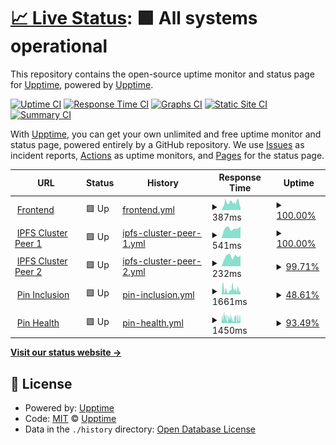 # [📈 Live Status](https://status.futureporn.net): <!--live status--> **🟩 All systems operational**

This repository contains the open-source uptime monitor and status page for [Upptime](https://upptime.js.org), powered by [Upptime](https://github.com/upptime/upptime).

[![Uptime CI](https://github.com/insanity54/futureporn-status/workflows/Uptime%20CI/badge.svg)](https://github.com/insanity54/futureporn-status/actions?query=workflow%3A%22Uptime+CI%22)
[![Response Time CI](https://github.com/insanity54/futureporn-status/workflows/Response%20Time%20CI/badge.svg)](https://github.com/insanity54/futureporn-status/actions?query=workflow%3A%22Response+Time+CI%22)
[![Graphs CI](https://github.com/insanity54/futureporn-status/workflows/Graphs%20CI/badge.svg)](https://github.com/insanity54/futureporn-status/actions?query=workflow%3A%22Graphs+CI%22)
[![Static Site CI](https://github.com/insanity54/futureporn-status/workflows/Static%20Site%20CI/badge.svg)](https://github.com/insanity54/futureporn-status/actions?query=workflow%3A%22Static+Site+CI%22)
[![Summary CI](https://github.com/insanity54/futureporn-status/workflows/Summary%20CI/badge.svg)](https://github.com/insanity54/futureporn-status/actions?query=workflow%3A%22Summary+CI%22)

With [Upptime](https://upptime.js.org), you can get your own unlimited and free uptime monitor and status page, powered entirely by a GitHub repository. We use [Issues](https://github.com/upptime/upptime/issues) as incident reports, [Actions](https://github.com/insanity54/futureporn-status/actions) as uptime monitors, and [Pages](https://status.futureporn.net) for the status page.

<!--start: status pages-->
<!-- This summary is generated by Upptime (https://github.com/upptime/upptime) -->
<!-- Do not edit this manually, your changes will be overwritten -->
<!-- prettier-ignore -->
| URL | Status | History | Response Time | Uptime |
| --- | ------ | ------- | ------------- | ------ |
| <img alt="" src="https://icons.duckduckgo.com/ip3/futureporn.net.ico" height="13"> [Frontend](https://futureporn.net) | 🟩 Up | [frontend.yml](https://github.com/insanity54/futureporn-status/commits/HEAD/history/frontend.yml) | <details><summary><img alt="Response time graph" src="./graphs/frontend/response-time-week.png" height="20"> 387ms</summary><br><a href="https://status.futureporn.net/history/frontend"><img alt="Response time 530" src="https://img.shields.io/endpoint?url=https%3A%2F%2Fraw.githubusercontent.com%2Finsanity54%2Ffutureporn-status%2FHEAD%2Fapi%2Ffrontend%2Fresponse-time.json"></a><br><a href="https://status.futureporn.net/history/frontend"><img alt="24-hour response time 110" src="https://img.shields.io/endpoint?url=https%3A%2F%2Fraw.githubusercontent.com%2Finsanity54%2Ffutureporn-status%2FHEAD%2Fapi%2Ffrontend%2Fresponse-time-day.json"></a><br><a href="https://status.futureporn.net/history/frontend"><img alt="7-day response time 387" src="https://img.shields.io/endpoint?url=https%3A%2F%2Fraw.githubusercontent.com%2Finsanity54%2Ffutureporn-status%2FHEAD%2Fapi%2Ffrontend%2Fresponse-time-week.json"></a><br><a href="https://status.futureporn.net/history/frontend"><img alt="30-day response time 530" src="https://img.shields.io/endpoint?url=https%3A%2F%2Fraw.githubusercontent.com%2Finsanity54%2Ffutureporn-status%2FHEAD%2Fapi%2Ffrontend%2Fresponse-time-month.json"></a><br><a href="https://status.futureporn.net/history/frontend"><img alt="1-year response time 530" src="https://img.shields.io/endpoint?url=https%3A%2F%2Fraw.githubusercontent.com%2Finsanity54%2Ffutureporn-status%2FHEAD%2Fapi%2Ffrontend%2Fresponse-time-year.json"></a></details> | <details><summary><a href="https://status.futureporn.net/history/frontend">100.00%</a></summary><a href="https://status.futureporn.net/history/frontend"><img alt="All-time uptime 99.78%" src="https://img.shields.io/endpoint?url=https%3A%2F%2Fraw.githubusercontent.com%2Finsanity54%2Ffutureporn-status%2FHEAD%2Fapi%2Ffrontend%2Fuptime.json"></a><br><a href="https://status.futureporn.net/history/frontend"><img alt="24-hour uptime 100.00%" src="https://img.shields.io/endpoint?url=https%3A%2F%2Fraw.githubusercontent.com%2Finsanity54%2Ffutureporn-status%2FHEAD%2Fapi%2Ffrontend%2Fuptime-day.json"></a><br><a href="https://status.futureporn.net/history/frontend"><img alt="7-day uptime 100.00%" src="https://img.shields.io/endpoint?url=https%3A%2F%2Fraw.githubusercontent.com%2Finsanity54%2Ffutureporn-status%2FHEAD%2Fapi%2Ffrontend%2Fuptime-week.json"></a><br><a href="https://status.futureporn.net/history/frontend"><img alt="30-day uptime 99.78%" src="https://img.shields.io/endpoint?url=https%3A%2F%2Fraw.githubusercontent.com%2Finsanity54%2Ffutureporn-status%2FHEAD%2Fapi%2Ffrontend%2Fuptime-month.json"></a><br><a href="https://status.futureporn.net/history/frontend"><img alt="1-year uptime 99.78%" src="https://img.shields.io/endpoint?url=https%3A%2F%2Fraw.githubusercontent.com%2Finsanity54%2Ffutureporn-status%2FHEAD%2Fapi%2Ffrontend%2Fuptime-year.json"></a></details>
| <img alt="" src="https://icons.duckduckgo.com/ip3/38.242.216.6.ico" height="13"> [IPFS Cluster Peer 1](https://38.242.216.6:9094) | 🟩 Up | [ipfs-cluster-peer-1.yml](https://github.com/insanity54/futureporn-status/commits/HEAD/history/ipfs-cluster-peer-1.yml) | <details><summary><img alt="Response time graph" src="./graphs/ipfs-cluster-peer-1/response-time-week.png" height="20"> 541ms</summary><br><a href="https://status.futureporn.net/history/ipfs-cluster-peer-1"><img alt="Response time 541" src="https://img.shields.io/endpoint?url=https%3A%2F%2Fraw.githubusercontent.com%2Finsanity54%2Ffutureporn-status%2FHEAD%2Fapi%2Fipfs-cluster-peer-1%2Fresponse-time.json"></a><br><a href="https://status.futureporn.net/history/ipfs-cluster-peer-1"><img alt="24-hour response time 641" src="https://img.shields.io/endpoint?url=https%3A%2F%2Fraw.githubusercontent.com%2Finsanity54%2Ffutureporn-status%2FHEAD%2Fapi%2Fipfs-cluster-peer-1%2Fresponse-time-day.json"></a><br><a href="https://status.futureporn.net/history/ipfs-cluster-peer-1"><img alt="7-day response time 541" src="https://img.shields.io/endpoint?url=https%3A%2F%2Fraw.githubusercontent.com%2Finsanity54%2Ffutureporn-status%2FHEAD%2Fapi%2Fipfs-cluster-peer-1%2Fresponse-time-week.json"></a><br><a href="https://status.futureporn.net/history/ipfs-cluster-peer-1"><img alt="30-day response time 541" src="https://img.shields.io/endpoint?url=https%3A%2F%2Fraw.githubusercontent.com%2Finsanity54%2Ffutureporn-status%2FHEAD%2Fapi%2Fipfs-cluster-peer-1%2Fresponse-time-month.json"></a><br><a href="https://status.futureporn.net/history/ipfs-cluster-peer-1"><img alt="1-year response time 541" src="https://img.shields.io/endpoint?url=https%3A%2F%2Fraw.githubusercontent.com%2Finsanity54%2Ffutureporn-status%2FHEAD%2Fapi%2Fipfs-cluster-peer-1%2Fresponse-time-year.json"></a></details> | <details><summary><a href="https://status.futureporn.net/history/ipfs-cluster-peer-1">100.00%</a></summary><a href="https://status.futureporn.net/history/ipfs-cluster-peer-1"><img alt="All-time uptime 100.00%" src="https://img.shields.io/endpoint?url=https%3A%2F%2Fraw.githubusercontent.com%2Finsanity54%2Ffutureporn-status%2FHEAD%2Fapi%2Fipfs-cluster-peer-1%2Fuptime.json"></a><br><a href="https://status.futureporn.net/history/ipfs-cluster-peer-1"><img alt="24-hour uptime 100.00%" src="https://img.shields.io/endpoint?url=https%3A%2F%2Fraw.githubusercontent.com%2Finsanity54%2Ffutureporn-status%2FHEAD%2Fapi%2Fipfs-cluster-peer-1%2Fuptime-day.json"></a><br><a href="https://status.futureporn.net/history/ipfs-cluster-peer-1"><img alt="7-day uptime 100.00%" src="https://img.shields.io/endpoint?url=https%3A%2F%2Fraw.githubusercontent.com%2Finsanity54%2Ffutureporn-status%2FHEAD%2Fapi%2Fipfs-cluster-peer-1%2Fuptime-week.json"></a><br><a href="https://status.futureporn.net/history/ipfs-cluster-peer-1"><img alt="30-day uptime 100.00%" src="https://img.shields.io/endpoint?url=https%3A%2F%2Fraw.githubusercontent.com%2Finsanity54%2Ffutureporn-status%2FHEAD%2Fapi%2Fipfs-cluster-peer-1%2Fuptime-month.json"></a><br><a href="https://status.futureporn.net/history/ipfs-cluster-peer-1"><img alt="1-year uptime 100.00%" src="https://img.shields.io/endpoint?url=https%3A%2F%2Fraw.githubusercontent.com%2Finsanity54%2Ffutureporn-status%2FHEAD%2Fapi%2Fipfs-cluster-peer-1%2Fuptime-year.json"></a></details>
| <img alt="" src="https://icons.duckduckgo.com/ip3/45.32.201.82.ico" height="13"> [IPFS Cluster Peer 2](https://45.32.201.82:9094) | 🟩 Up | [ipfs-cluster-peer-2.yml](https://github.com/insanity54/futureporn-status/commits/HEAD/history/ipfs-cluster-peer-2.yml) | <details><summary><img alt="Response time graph" src="./graphs/ipfs-cluster-peer-2/response-time-week.png" height="20"> 232ms</summary><br><a href="https://status.futureporn.net/history/ipfs-cluster-peer-2"><img alt="Response time 232" src="https://img.shields.io/endpoint?url=https%3A%2F%2Fraw.githubusercontent.com%2Finsanity54%2Ffutureporn-status%2FHEAD%2Fapi%2Fipfs-cluster-peer-2%2Fresponse-time.json"></a><br><a href="https://status.futureporn.net/history/ipfs-cluster-peer-2"><img alt="24-hour response time 250" src="https://img.shields.io/endpoint?url=https%3A%2F%2Fraw.githubusercontent.com%2Finsanity54%2Ffutureporn-status%2FHEAD%2Fapi%2Fipfs-cluster-peer-2%2Fresponse-time-day.json"></a><br><a href="https://status.futureporn.net/history/ipfs-cluster-peer-2"><img alt="7-day response time 232" src="https://img.shields.io/endpoint?url=https%3A%2F%2Fraw.githubusercontent.com%2Finsanity54%2Ffutureporn-status%2FHEAD%2Fapi%2Fipfs-cluster-peer-2%2Fresponse-time-week.json"></a><br><a href="https://status.futureporn.net/history/ipfs-cluster-peer-2"><img alt="30-day response time 232" src="https://img.shields.io/endpoint?url=https%3A%2F%2Fraw.githubusercontent.com%2Finsanity54%2Ffutureporn-status%2FHEAD%2Fapi%2Fipfs-cluster-peer-2%2Fresponse-time-month.json"></a><br><a href="https://status.futureporn.net/history/ipfs-cluster-peer-2"><img alt="1-year response time 232" src="https://img.shields.io/endpoint?url=https%3A%2F%2Fraw.githubusercontent.com%2Finsanity54%2Ffutureporn-status%2FHEAD%2Fapi%2Fipfs-cluster-peer-2%2Fresponse-time-year.json"></a></details> | <details><summary><a href="https://status.futureporn.net/history/ipfs-cluster-peer-2">99.71%</a></summary><a href="https://status.futureporn.net/history/ipfs-cluster-peer-2"><img alt="All-time uptime 99.71%" src="https://img.shields.io/endpoint?url=https%3A%2F%2Fraw.githubusercontent.com%2Finsanity54%2Ffutureporn-status%2FHEAD%2Fapi%2Fipfs-cluster-peer-2%2Fuptime.json"></a><br><a href="https://status.futureporn.net/history/ipfs-cluster-peer-2"><img alt="24-hour uptime 100.00%" src="https://img.shields.io/endpoint?url=https%3A%2F%2Fraw.githubusercontent.com%2Finsanity54%2Ffutureporn-status%2FHEAD%2Fapi%2Fipfs-cluster-peer-2%2Fuptime-day.json"></a><br><a href="https://status.futureporn.net/history/ipfs-cluster-peer-2"><img alt="7-day uptime 99.71%" src="https://img.shields.io/endpoint?url=https%3A%2F%2Fraw.githubusercontent.com%2Finsanity54%2Ffutureporn-status%2FHEAD%2Fapi%2Fipfs-cluster-peer-2%2Fuptime-week.json"></a><br><a href="https://status.futureporn.net/history/ipfs-cluster-peer-2"><img alt="30-day uptime 99.71%" src="https://img.shields.io/endpoint?url=https%3A%2F%2Fraw.githubusercontent.com%2Finsanity54%2Ffutureporn-status%2FHEAD%2Fapi%2Fipfs-cluster-peer-2%2Fuptime-month.json"></a><br><a href="https://status.futureporn.net/history/ipfs-cluster-peer-2"><img alt="1-year uptime 99.71%" src="https://img.shields.io/endpoint?url=https%3A%2F%2Fraw.githubusercontent.com%2Finsanity54%2Ffutureporn-status%2FHEAD%2Fapi%2Fipfs-cluster-peer-2%2Fuptime-year.json"></a></details>
| <img alt="" src="https://icons.duckduckgo.com/ip3/sbtp.xyz.ico" height="13"> [Pin Inclusion](https://sbtp.xyz/qa/v1/missing-pins) | 🟩 Up | [pin-inclusion.yml](https://github.com/insanity54/futureporn-status/commits/HEAD/history/pin-inclusion.yml) | <details><summary><img alt="Response time graph" src="./graphs/pin-inclusion/response-time-week.png" height="20"> 1661ms</summary><br><a href="https://status.futureporn.net/history/pin-inclusion"><img alt="Response time 1805" src="https://img.shields.io/endpoint?url=https%3A%2F%2Fraw.githubusercontent.com%2Finsanity54%2Ffutureporn-status%2FHEAD%2Fapi%2Fpin-inclusion%2Fresponse-time.json"></a><br><a href="https://status.futureporn.net/history/pin-inclusion"><img alt="24-hour response time 1043" src="https://img.shields.io/endpoint?url=https%3A%2F%2Fraw.githubusercontent.com%2Finsanity54%2Ffutureporn-status%2FHEAD%2Fapi%2Fpin-inclusion%2Fresponse-time-day.json"></a><br><a href="https://status.futureporn.net/history/pin-inclusion"><img alt="7-day response time 1661" src="https://img.shields.io/endpoint?url=https%3A%2F%2Fraw.githubusercontent.com%2Finsanity54%2Ffutureporn-status%2FHEAD%2Fapi%2Fpin-inclusion%2Fresponse-time-week.json"></a><br><a href="https://status.futureporn.net/history/pin-inclusion"><img alt="30-day response time 1805" src="https://img.shields.io/endpoint?url=https%3A%2F%2Fraw.githubusercontent.com%2Finsanity54%2Ffutureporn-status%2FHEAD%2Fapi%2Fpin-inclusion%2Fresponse-time-month.json"></a><br><a href="https://status.futureporn.net/history/pin-inclusion"><img alt="1-year response time 1805" src="https://img.shields.io/endpoint?url=https%3A%2F%2Fraw.githubusercontent.com%2Finsanity54%2Ffutureporn-status%2FHEAD%2Fapi%2Fpin-inclusion%2Fresponse-time-year.json"></a></details> | <details><summary><a href="https://status.futureporn.net/history/pin-inclusion">48.61%</a></summary><a href="https://status.futureporn.net/history/pin-inclusion"><img alt="All-time uptime 40.22%" src="https://img.shields.io/endpoint?url=https%3A%2F%2Fraw.githubusercontent.com%2Finsanity54%2Ffutureporn-status%2FHEAD%2Fapi%2Fpin-inclusion%2Fuptime.json"></a><br><a href="https://status.futureporn.net/history/pin-inclusion"><img alt="24-hour uptime 100.00%" src="https://img.shields.io/endpoint?url=https%3A%2F%2Fraw.githubusercontent.com%2Finsanity54%2Ffutureporn-status%2FHEAD%2Fapi%2Fpin-inclusion%2Fuptime-day.json"></a><br><a href="https://status.futureporn.net/history/pin-inclusion"><img alt="7-day uptime 48.61%" src="https://img.shields.io/endpoint?url=https%3A%2F%2Fraw.githubusercontent.com%2Finsanity54%2Ffutureporn-status%2FHEAD%2Fapi%2Fpin-inclusion%2Fuptime-week.json"></a><br><a href="https://status.futureporn.net/history/pin-inclusion"><img alt="30-day uptime 40.22%" src="https://img.shields.io/endpoint?url=https%3A%2F%2Fraw.githubusercontent.com%2Finsanity54%2Ffutureporn-status%2FHEAD%2Fapi%2Fpin-inclusion%2Fuptime-month.json"></a><br><a href="https://status.futureporn.net/history/pin-inclusion"><img alt="1-year uptime 40.22%" src="https://img.shields.io/endpoint?url=https%3A%2F%2Fraw.githubusercontent.com%2Finsanity54%2Ffutureporn-status%2FHEAD%2Fapi%2Fpin-inclusion%2Fuptime-year.json"></a></details>
| <img alt="" src="https://icons.duckduckgo.com/ip3/sbtp.xyz.ico" height="13"> [Pin Health](https://sbtp.xyz/qa/v1/pin-health) | 🟩 Up | [pin-health.yml](https://github.com/insanity54/futureporn-status/commits/HEAD/history/pin-health.yml) | <details><summary><img alt="Response time graph" src="./graphs/pin-health/response-time-week.png" height="20"> 1450ms</summary><br><a href="https://status.futureporn.net/history/pin-health"><img alt="Response time 1435" src="https://img.shields.io/endpoint?url=https%3A%2F%2Fraw.githubusercontent.com%2Finsanity54%2Ffutureporn-status%2FHEAD%2Fapi%2Fpin-health%2Fresponse-time.json"></a><br><a href="https://status.futureporn.net/history/pin-health"><img alt="24-hour response time 1361" src="https://img.shields.io/endpoint?url=https%3A%2F%2Fraw.githubusercontent.com%2Finsanity54%2Ffutureporn-status%2FHEAD%2Fapi%2Fpin-health%2Fresponse-time-day.json"></a><br><a href="https://status.futureporn.net/history/pin-health"><img alt="7-day response time 1450" src="https://img.shields.io/endpoint?url=https%3A%2F%2Fraw.githubusercontent.com%2Finsanity54%2Ffutureporn-status%2FHEAD%2Fapi%2Fpin-health%2Fresponse-time-week.json"></a><br><a href="https://status.futureporn.net/history/pin-health"><img alt="30-day response time 1435" src="https://img.shields.io/endpoint?url=https%3A%2F%2Fraw.githubusercontent.com%2Finsanity54%2Ffutureporn-status%2FHEAD%2Fapi%2Fpin-health%2Fresponse-time-month.json"></a><br><a href="https://status.futureporn.net/history/pin-health"><img alt="1-year response time 1435" src="https://img.shields.io/endpoint?url=https%3A%2F%2Fraw.githubusercontent.com%2Finsanity54%2Ffutureporn-status%2FHEAD%2Fapi%2Fpin-health%2Fresponse-time-year.json"></a></details> | <details><summary><a href="https://status.futureporn.net/history/pin-health">93.49%</a></summary><a href="https://status.futureporn.net/history/pin-health"><img alt="All-time uptime 94.06%" src="https://img.shields.io/endpoint?url=https%3A%2F%2Fraw.githubusercontent.com%2Finsanity54%2Ffutureporn-status%2FHEAD%2Fapi%2Fpin-health%2Fuptime.json"></a><br><a href="https://status.futureporn.net/history/pin-health"><img alt="24-hour uptime 82.91%" src="https://img.shields.io/endpoint?url=https%3A%2F%2Fraw.githubusercontent.com%2Finsanity54%2Ffutureporn-status%2FHEAD%2Fapi%2Fpin-health%2Fuptime-day.json"></a><br><a href="https://status.futureporn.net/history/pin-health"><img alt="7-day uptime 93.49%" src="https://img.shields.io/endpoint?url=https%3A%2F%2Fraw.githubusercontent.com%2Finsanity54%2Ffutureporn-status%2FHEAD%2Fapi%2Fpin-health%2Fuptime-week.json"></a><br><a href="https://status.futureporn.net/history/pin-health"><img alt="30-day uptime 94.06%" src="https://img.shields.io/endpoint?url=https%3A%2F%2Fraw.githubusercontent.com%2Finsanity54%2Ffutureporn-status%2FHEAD%2Fapi%2Fpin-health%2Fuptime-month.json"></a><br><a href="https://status.futureporn.net/history/pin-health"><img alt="1-year uptime 94.06%" src="https://img.shields.io/endpoint?url=https%3A%2F%2Fraw.githubusercontent.com%2Finsanity54%2Ffutureporn-status%2FHEAD%2Fapi%2Fpin-health%2Fuptime-year.json"></a></details>

<!--end: status pages-->

[**Visit our status website →**](https://status.futureporn.net)

## 📄 License

- Powered by: [Upptime](https://github.com/upptime/upptime)
- Code: [MIT](./LICENSE) © [Upptime](https://upptime.js.org)
- Data in the `./history` directory: [Open Database License](https://opendatacommons.org/licenses/odbl/1-0/)
